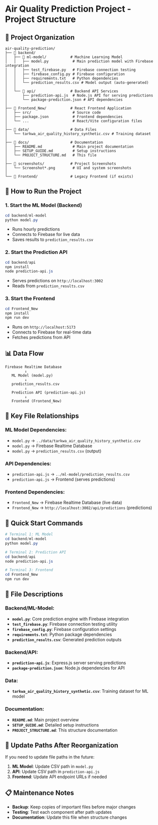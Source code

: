 # Air Quality Prediction Project - Project Structure

## 📁 Project Organization

```
air-quality-prediction/
├── 📁 backend/
│   ├── 📁 ml-model/           # Machine Learning Model
│   │   ├── model.py           # Main prediction model with Firebase integration
│   │   ├── test_firebase.py   # Firebase connection testing
│   │   ├── firebase_config.py # Firebase configuration
│   │   ├── requirements.txt   # Python dependencies
│   │   └── prediction_results.csv # Model output (auto-generated)
│   │
│   └── 📁 api/                # Backend API Services
│       ├── prediction-api.js  # Node.js API for serving predictions
│       └── package-prediction.json # API dependencies
│
├── 📁 Frontend_New/           # React Frontend Application
│   ├── src/                   # Source code
│   ├── package.json           # Frontend dependencies
│   └── ...                    # React/Vite configuration files
│
├── 📁 data/                   # Data Files
│   └── tarkwa_air_quality_history_synthetic.csv # Training dataset
│
├── 📁 docs/                   # Documentation
│   ├── README.md              # Main project documentation
│   ├── SETUP_GUIDE.md         # Setup instructions
│   └── PROJECT_STRUCTURE.md   # This file
│
├── 📁 screenshots/            # Project Screenshots
│   └── Screenshot*.png        # UI and system screenshots
│
└── 📁 Frontend/               # Legacy Frontend (if exists)
```

## 🔧 How to Run the Project

### 1. **Start the ML Model (Backend)**
```powershell
cd backend/ml-model
python model.py
```
- Runs hourly predictions
- Connects to Firebase for live data
- Saves results to `prediction_results.csv`

### 2. **Start the Prediction API**
```powershell
cd backend/api
npm install
node prediction-api.js
```
- Serves predictions on `http://localhost:3002`
- Reads from `prediction_results.csv`

### 3. **Start the Frontend**
```powershell
cd Frontend_New
npm install
npm run dev
```
- Runs on `http://localhost:5173`
- Connects to Firebase for real-time data
- Fetches predictions from API

## 📊 Data Flow

```
Firebase Realtime Database
         ↓
   ML Model (model.py)
         ↓
   prediction_results.csv
         ↓
   Prediction API (prediction-api.js)
         ↓
   Frontend (Frontend_New)
```

## 🔗 Key File Relationships

### **ML Model Dependencies:**
- `model.py` → `../data/tarkwa_air_quality_history_synthetic.csv`
- `model.py` → Firebase Realtime Database
- `model.py` → `prediction_results.csv` (output)

### **API Dependencies:**
- `prediction-api.js` → `../ml-model/prediction_results.csv`
- `prediction-api.js` → Frontend (serves predictions)

### **Frontend Dependencies:**
- `Frontend_New` → Firebase Realtime Database (live data)
- `Frontend_New` → `http://localhost:3002/api/predictions` (predictions)

## 🚀 Quick Start Commands

```powershell
# Terminal 1: ML Model
cd backend/ml-model
python model.py

# Terminal 2: Prediction API  
cd backend/api
node prediction-api.js

# Terminal 3: Frontend
cd Frontend_New
npm run dev
```

## 📝 File Descriptions

### **Backend/ML-Model:**
- **`model.py`**: Core prediction engine with Firebase integration
- **`test_firebase.py`**: Firebase connection testing utility
- **`firebase_config.py`**: Firebase configuration settings
- **`requirements.txt`**: Python package dependencies
- **`prediction_results.csv`**: Generated prediction outputs

### **Backend/API:**
- **`prediction-api.js`**: Express.js server serving predictions
- **`package-prediction.json`**: Node.js dependencies for API

### **Data:**
- **`tarkwa_air_quality_history_synthetic.csv`**: Training dataset for ML model

### **Documentation:**
- **`README.md`**: Main project overview
- **`SETUP_GUIDE.md`**: Detailed setup instructions
- **`PROJECT_STRUCTURE.md`**: This structure documentation

## 🔄 Update Paths After Reorganization

If you need to update file paths in the future:

1. **ML Model**: Update CSV path in `model.py`
2. **API**: Update CSV path in `prediction-api.js`
3. **Frontend**: Update API endpoint URLs if needed

## 📋 Maintenance Notes

- **Backup**: Keep copies of important files before major changes
- **Testing**: Test each component after path updates
- **Documentation**: Update this file when structure changes

